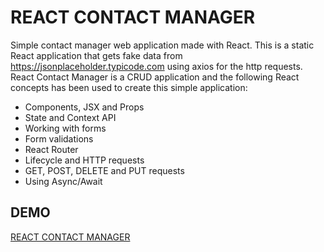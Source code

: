 # REACT CONTACT MANAGER

Simple contact manager web application made with React. This is a static React application that gets fake data from https://jsonplaceholder.typicode.com using axios for the http requests. React Contact Manager is a CRUD application and the following React concepts has been used to create this simple application:

- Components, JSX and Props
- State and Context API
- Working with forms
- Form validations
- React Router
- Lifecycle and HTTP requests
- GET, POST, DELETE and PUT requests
- Using Async/Await

## DEMO

[REACT CONTACT MANAGER](https://edgardopinto-escalier.github.io/react-contact-manager/#/)
